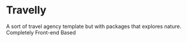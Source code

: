 # Travelly
A sort of travel agency template but with packages that explores nature.
Completely Front-end Based
